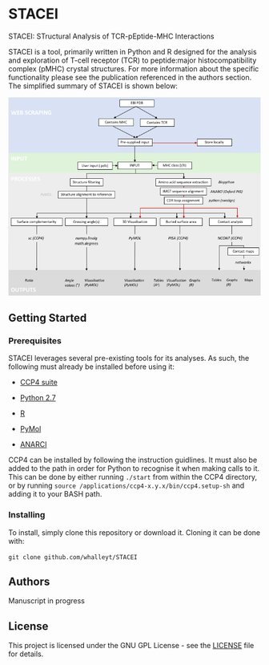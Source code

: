 # STACEI
STACEI: STructural Analysis of TCR-pEptide-MHC Interactions

STACEI is a tool, primarily written in Python and R designed for the analysis and exploration of T-cell receptor (TCR) to peptide:major histocompatibility complex (pMHC) crystal structures. For more information about the specific functionality please see the publication referenced in the authors section. The simplified summary of STACEI is shown below:

![](https://github.com/WhalleyT/STACEI/blob/master/repo_files/workflow.png?raw=true "STACEI workflow")


## Getting Started

### Prerequisites

STACEI leverages several pre-existing tools for its analyses. As such, the following must already be installed before using it:

* [CCP4 suite](http://www.ccp4.ac.uk/)

* [Python 2.7](https://www.python.org/download/releases/2.7/)

* [R](https://www.r-project.org/)

* [PyMol](https://www.schrodinger.com/suites/pymol)

* [ANARCI](http://opig.stats.ox.ac.uk/webapps/sabdab-sabpred/ANARCI.php)

CCP4 can be installed by following the instruction guidlines. It must also be added to the path in order for Python to recognise it when making calls to it. This can be done by either running `./start` from within the CCP4 directory, or by running `source /applications/ccp4-x.y.x/bin/ccp4.setup-sh` and adding it to your BASH path.


### Installing
To install, simply clone this repository or download it. Cloning it can be done with:

`git clone github.com/whalleyt/STACEI`

## Authors
Manuscript in  progress

## License

This project is licensed under the GNU GPL License - see the [LICENSE](LICENSE) file for details.
